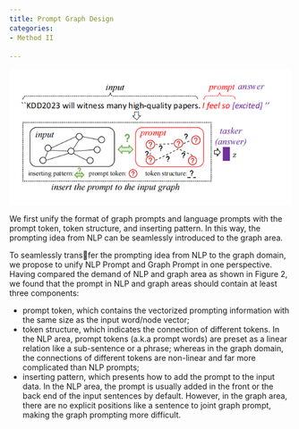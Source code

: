 ```yaml
---
title: Prompt Graph Design
categories:
- Method II

---
```

<div align="center">
<img src="/assets/2.png" />
</div>

We first unify the format of graph prompts and language prompts with the prompt token, token structure, and inserting pattern. In this way, the prompting idea from 
  NLP can be seamlessly introduced to the graph area.

<!-- more -->

To seamlessly transfer the prompting idea from NLP to the graph domain, we propose
to unify NLP Prompt and Graph Prompt in one perspective. Having compared the demand of NLP and graph area as shown in Figure
2, we found that the prompt in NLP and graph areas should contain at least three components:
- prompt token, which contains the vectorized prompting information with the same size as the input word/node vector; 
- token structure, which indicates the connection of different tokens. In the NLP area, prompt tokens (a.k.a
prompt words) are preset as a linear relation like a sub-sentence or a phrase; whereas in the graph domain, the connections of different
tokens are non-linear and far more complicated than NLP prompts;
- inserting pattern, which presents how to add the prompt to the
input data. In the NLP area, the prompt is usually added in the front
or the back end of the input sentences by default. However, in the
graph area, there are no explicit positions like a sentence to joint
graph prompt, making the graph prompting more difficult.
